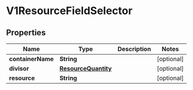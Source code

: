 

# V1ResourceFieldSelector

## Properties

Name | Type | Description | Notes
------------ | ------------- | ------------- | -------------
**containerName** | **String** |  |  [optional]
**divisor** | [**ResourceQuantity**](ResourceQuantity.md) |  |  [optional]
**resource** | **String** |  |  [optional]




